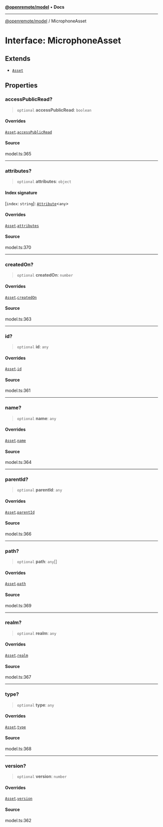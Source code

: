 [**@openremote/model**](../README.md) • **Docs**

***

[@openremote/model](../globals.md) / MicrophoneAsset

# Interface: MicrophoneAsset

## Extends

- [`Asset`](Asset.md)

## Properties

### accessPublicRead?

> `optional` **accessPublicRead**: `boolean`

#### Overrides

[`Asset`](Asset.md).[`accessPublicRead`](Asset.md#accesspublicread)

#### Source

model.ts:365

***

### attributes?

> `optional` **attributes**: `object`

#### Index signature

 \[`index`: `string`\]: [`Attribute`](Attribute.md)\<`any`\>

#### Overrides

[`Asset`](Asset.md).[`attributes`](Asset.md#attributes)

#### Source

model.ts:370

***

### createdOn?

> `optional` **createdOn**: `number`

#### Overrides

[`Asset`](Asset.md).[`createdOn`](Asset.md#createdon)

#### Source

model.ts:363

***

### id?

> `optional` **id**: `any`

#### Overrides

[`Asset`](Asset.md).[`id`](Asset.md#id)

#### Source

model.ts:361

***

### name?

> `optional` **name**: `any`

#### Overrides

[`Asset`](Asset.md).[`name`](Asset.md#name)

#### Source

model.ts:364

***

### parentId?

> `optional` **parentId**: `any`

#### Overrides

[`Asset`](Asset.md).[`parentId`](Asset.md#parentid)

#### Source

model.ts:366

***

### path?

> `optional` **path**: `any`[]

#### Overrides

[`Asset`](Asset.md).[`path`](Asset.md#path)

#### Source

model.ts:369

***

### realm?

> `optional` **realm**: `any`

#### Overrides

[`Asset`](Asset.md).[`realm`](Asset.md#realm)

#### Source

model.ts:367

***

### type?

> `optional` **type**: `any`

#### Overrides

[`Asset`](Asset.md).[`type`](Asset.md#type)

#### Source

model.ts:368

***

### version?

> `optional` **version**: `number`

#### Overrides

[`Asset`](Asset.md).[`version`](Asset.md#version)

#### Source

model.ts:362
